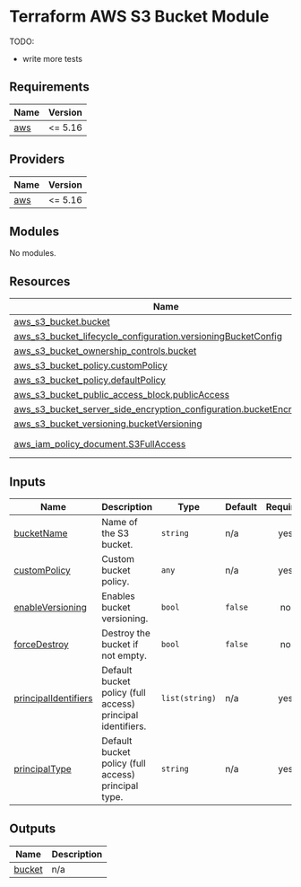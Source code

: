 # Terraform AWS S3 Bucket Module

TODO:

-   write more tests

<!-- BEGIN_TF_DOCS -->

## Requirements

| Name                                                   | Version |
| ------------------------------------------------------ | ------- |
| <a name="requirement_aws"></a> [aws](#requirement_aws) | <= 5.16 |

## Providers

| Name                                             | Version |
| ------------------------------------------------ | ------- |
| <a name="provider_aws"></a> [aws](#provider_aws) | <= 5.16 |

## Modules

No modules.

## Resources

| Name                                                                                                                                                                                              | Type        |
| ------------------------------------------------------------------------------------------------------------------------------------------------------------------------------------------------- | ----------- |
| [aws_s3_bucket.bucket](https://registry.terraform.io/providers/hashicorp/aws/latest/docs/resources/s3_bucket)                                                                                     | resource    |
| [aws_s3_bucket_lifecycle_configuration.versioningBucketConfig](https://registry.terraform.io/providers/hashicorp/aws/latest/docs/resources/s3_bucket_lifecycle_configuration)                     | resource    |
| [aws_s3_bucket_ownership_controls.bucket](https://registry.terraform.io/providers/hashicorp/aws/latest/docs/resources/s3_bucket_ownership_controls)                                               | resource    |
| [aws_s3_bucket_policy.customPolicy](https://registry.terraform.io/providers/hashicorp/aws/latest/docs/resources/s3_bucket_policy)                                                                 | resource    |
| [aws_s3_bucket_policy.defaultPolicy](https://registry.terraform.io/providers/hashicorp/aws/latest/docs/resources/s3_bucket_policy)                                                                | resource    |
| [aws_s3_bucket_public_access_block.publicAccess](https://registry.terraform.io/providers/hashicorp/aws/latest/docs/resources/s3_bucket_public_access_block)                                       | resource    |
| [aws_s3_bucket_server_side_encryption_configuration.bucketEncryption](https://registry.terraform.io/providers/hashicorp/aws/latest/docs/resources/s3_bucket_server_side_encryption_configuration) | resource    |
| [aws_s3_bucket_versioning.bucketVersioning](https://registry.terraform.io/providers/hashicorp/aws/latest/docs/resources/s3_bucket_versioning)                                                     | resource    |
| [aws_iam_policy_document.S3FullAccess](https://registry.terraform.io/providers/hashicorp/aws/latest/docs/data-sources/iam_policy_document)                                                        | data source |

## Inputs

| Name                                                                                          | Description                                                | Type           | Default | Required |
| --------------------------------------------------------------------------------------------- | ---------------------------------------------------------- | -------------- | ------- | :------: |
| <a name="input_bucketName"></a> [bucketName](#input_bucketName)                               | Name of the S3 bucket.                                     | `string`       | n/a     |   yes    |
| <a name="input_customPolicy"></a> [customPolicy](#input_customPolicy)                         | Custom bucket policy.                                      | `any`          | n/a     |   yes    |
| <a name="input_enableVersioning"></a> [enableVersioning](#input_enableVersioning)             | Enables bucket versioning.                                 | `bool`         | `false` |    no    |
| <a name="input_forceDestroy"></a> [forceDestroy](#input_forceDestroy)                         | Destroy the bucket if not empty.                           | `bool`         | `false` |    no    |
| <a name="input_principalIdentifiers"></a> [principalIdentifiers](#input_principalIdentifiers) | Default bucket policy (full access) principal identifiers. | `list(string)` | n/a     |   yes    |
| <a name="input_principalType"></a> [principalType](#input_principalType)                      | Default bucket policy (full access) principal type.        | `string`       | n/a     |   yes    |

## Outputs

| Name                                                  | Description |
| ----------------------------------------------------- | ----------- |
| <a name="output_bucket"></a> [bucket](#output_bucket) | n/a         |

<!-- END_TF_DOCS -->
